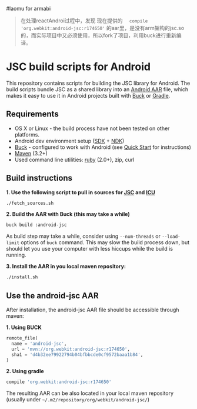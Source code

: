 #laomu for armabi
> 在处理reactAndroi过程中，发现 现在提供的
`  compile 'org.webkit:android-jsc:r174650'` 的aar里，是没有arm架构的jsc.so的，而实际项目中又必须使用，所以fork了项目，利用buck进行重新编译。

# JSC build scripts for Android

This repository contains scripts for building the JSC library for Android. The build scripts bundle JSC as a shared library into an [Android AAR](http://tools.android.com/tech-docs/new-build-system/aar-format) file, which makes it easy to use it in Android projects built with [Buck](https://buckbuild.com) or [Gradle](https://gradle.org).

## Requirements
 * OS X or Linux - the build process have not been tested on other platforms.
 * Android dev environment setup ([SDK](https://developer.android.com/sdk/installing/index.html?pkg=tools) + [NDK](https://developer.android.com/ndk/guides/setup.html))
 * [Buck](https://buckbuild.com) - configured to work with Android (see [Quick Start](https://buckbuild.com/setup/quick_start.html) for instructions)
 * [Maven](https://maven.apache.org/download.cgi) (3.2+)
 * Used command line utilities: [ruby](https://www.ruby-lang.org/) (2.0+), zip, curl

## Build instructions

**1. Use the following script to pull in sources for [JSC](https://www.webkit.org) and [ICU](http://site.icu-project.org)**
```bash
./fetch_sources.sh
```

**2. Build the AAR with Buck (this may take a while)**
```bash
buck build :android-jsc
```
As build step may take a while, consider using `--num-threads` or `--load-limit` options of `buck` command. This may slow the build process down, but should let you use your computer with less hiccups while the build is running.

**3. Install the AAR in you local maven repository:**
```bash
./install.sh
```

## Use the android-jsc AAR

After installation, the android-jsc AAR file should be accessible through maven:

**1. Using BUCK**
```python
remote_file(
  name = 'android-jsc',
  url = 'mvn://org.webkit:android-jsc:r174650',
  sha1 = 'd4b32ee79922794b04bfbbcde0cf9572baaa1b84',
)
```

**2. Using gradle**
```groovy
compile 'org.webkit:android-jsc:r174650'
```

The resulting AAR can be also located in your local maven repository (usually under `~/.m2/repository/org/webkit/android-jsc/`)
